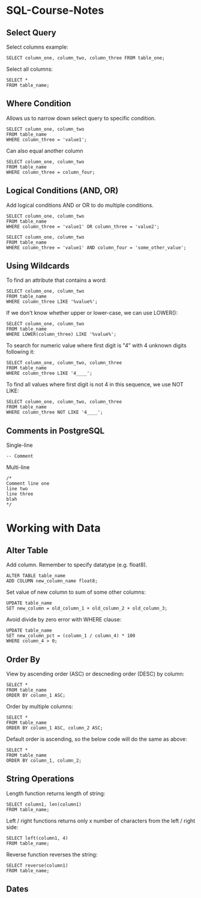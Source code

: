 # SQL-Course-Notes

## Select Query

Select columns example:

```
SELECT column_one, column_two, column_three FROM table_one;
```

Select all columns:

```
SELECT *
FROM table_name;
```


## Where Condition

Allows us to narrow down select query to specific condition. 

```
SELECT column_one, column_two
FROM table_name
WHERE column_three = 'value1';
```

Can also equal another column

```
SELECT column_one, column_two
FROM table_name
WHERE column_three = column_four;
```

## Logical Conditions (AND, OR)

Add logical conditions AND or OR to do multiple conditions. 

```
SELECT column_one, column_two
FROM table_name
WHERE column_three = 'value1' OR column_three = 'value2';
```

```
SELECT column_one, column_two
FROM table_name
WHERE column_three = 'value1' AND column_four = 'some_other_value';
```


## Using Wildcards

To find an attribute that contains a word:

```
SELECT column_one, column_two
FROM table_name
WHERE column_three LIKE '%value%';
```

If we don't know whether upper or lower-case, we can use LOWER():

```
SELECT column_one, column_two
FROM table_name
WHERE LOWER(column_three) LIKE '%value%';
```

To search for numeric value where first digit is "4" with 4 unknown digits following it:

```
SELECT column_one, column_two, column_three
FROM table_name
WHERE column_three LIKE '4____';
```

To find all values where first digit is not 4 in this sequence, we use NOT LIKE:

```
SELECT column_one, column_two, column_three
FROM table_name
WHERE column_three NOT LIKE '4____';
```

## Comments in PostgreSQL

Single-line

```
-- Comment
```

Multi-line

```
/*
Comment line one
line two
line three
blah
*/
```

# Working with Data

## Alter Table

Add column. Remember to specify datatype (e.g. float8). 

```
ALTER TABLE table_name
ADD COLUMN new_column_name float8;
```

Set value of new column to sum of some other columns:

```
UPDATE table_name
SET new_column = old_column_1 + old_column_2 + old_column_3;
```

Avoid divide by zero error with WHERE clause:

```
UPDATE table_name
SET new_column_pct = (column_1 / column_4) * 100
WHERE column_4 > 0;
```

## Order By

View by ascending order (ASC) or descneding order (DESC) by column:

```
SELECT * 
FROM table_name
ORDER BY column_1 ASC;
```

Order by multiple columns:

```
SELECT * 
FROM table_name
ORDER BY column_1 ASC, column_2 ASC;
```

Default order is ascending, so the below code will do the same as above:

```
SELECT * 
FROM table_name
ORDER BY column_1, column_2;
```

## String Operations

Length function returns length of string:

```
SELECT column1, len(column1)
FROM table_name;
```

Left / right functions returns only x number of characters from the left / right side:

```
SELECT left(column1, 4)
FROM table_name;
```

Reverse function reverses the string:

```
SELECT reverse(column1)
FROM table_name;
```

## Dates

